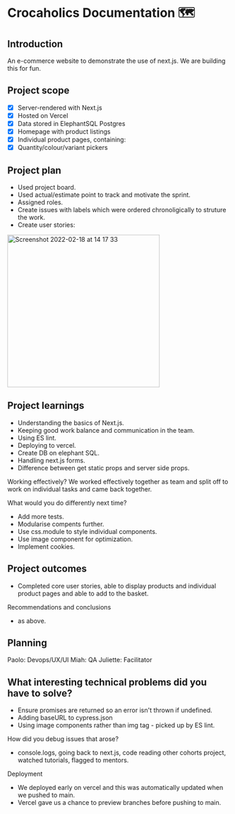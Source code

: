 # Crocaholics Documentation 🗺️

## Introduction 
An e-commerce website to demonstrate the use of next.js.
We are building this for fun.

## Project scope 
- [x] Server-rendered with Next.js
- [x] Hosted on Vercel
- [x] Data stored in ElephantSQL Postgres
- [x] Homepage with product listings
- [x] Individual product pages, containing:
- [x] Quantity/colour/variant pickers

## Project plan
* Used project board.
* Used actual/estimate point to track and motivate the sprint.
* Assigned roles.
* Create issues with labels which were ordered chronoligically to struture the work.
* Create user stories:
<img width="345" alt="Screenshot 2022-02-18 at 14 17 33" src="https://user-images.githubusercontent.com/78933903/154699293-168915d6-cb87-4850-80f5-7ada62c80265.png">


## Project learnings 
- Understanding the basics of Next.js. 
- Keeping good work balance and communication in the team.
- Using ES lint.
- Deploying to vercel.
- Create DB on elephant SQL. 
- Handling next.js forms.
- Difference between get static props and server side props.

Working effectively?
We worked effectively together as team and split off to work on individual tasks and came back together.

What would you do differently next time?
* Add more tests.
* Modularise compents further.
* Use css.module to style individual components.
* Use image component for optimization.
* Implement cookies.

## Project outcomes 
* Completed core user stories, able to display products and individual product pages and able to add to the basket. 

Recommendations and conclusions 
* as above.
 
## Planning
Paolo: Devops/UX/UI
Miah: QA
Juliette: Facilitator

## What interesting technical problems did you have to solve?
* Ensure promises are returned so an error isn't thrown if undefined.
* Adding baseURL to cypress.json 
* Using image components rather than img tag - picked up by ES lint.

How did you debug issues that arose?
* console.logs, going back to next.js, code reading other cohorts project, watched tutorials, flagged to mentors.

Deployment
* We deployed early on vercel and this was automatically updated when we pushed to main.
* Vercel gave us a chance to preview branches before pushing to main.

